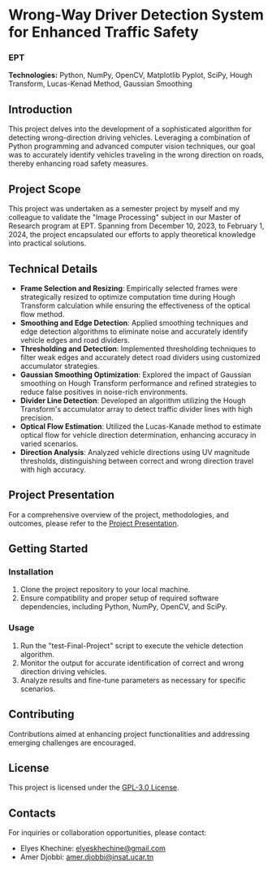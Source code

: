 # Wrong-Way Driver Detection System for Enhanced Traffic Safety

### EPT

**Technologies:** Python, NumPy, OpenCV, Matplotlib Pyplot, SciPy, Hough Transform, Lucas-Kenad Method, Gaussian Smoothing

## Introduction

This project delves into the development of a sophisticated algorithm for detecting wrong-direction driving vehicles. Leveraging a combination of Python programming and advanced computer vision techniques, our goal was to accurately identify vehicles traveling in the wrong direction on roads, thereby enhancing road safety measures.

## Project Scope

This project was undertaken as a semester project by myself and my colleague to validate the "Image Processing" subject in our Master of Research program at EPT. Spanning from December 10, 2023, to February 1, 2024, the project encapsulated our efforts to apply theoretical knowledge into practical solutions.

## Technical Details

- **Frame Selection and Resizing**: Empirically selected frames were strategically resized to optimize computation time during Hough Transform calculation while ensuring the effectiveness of the optical flow method.
- **Smoothing and Edge Detection**: Applied smoothing techniques and edge detection algorithms to eliminate noise and accurately identify vehicle edges and road dividers.
- **Thresholding and Detection**: Implemented thresholding techniques to filter weak edges and accurately detect road dividers using customized accumulator strategies.
- **Gaussian Smoothing Optimization**: Explored the impact of Gaussian smoothing on Hough Transform performance and refined strategies to reduce false positives in noise-rich environments.
- **Divider Line Detection**: Developed an algorithm utilizing the Hough Transform's accumulator array to detect traffic divider lines with high precision.
- **Optical Flow Estimation**: Utilized the Lucas-Kanade method to estimate optical flow for vehicle direction determination, enhancing accuracy in varied scenarios.
- **Direction Analysis**: Analyzed vehicle directions using UV magnitude thresholds, distinguishing between correct and wrong direction travel with high accuracy.

## Project Presentation

For a comprehensive overview of the project, methodologies, and outcomes, please refer to the [Project Presentation](https://www.canva.com/design/DAF7fqI8_3s/MhgKHvwGRLyusVwnfhe42Q/view?utm_content=DAF7fqI8_3s&utm_campaign=designshare&utm_medium=link&utm_source=editor).

## Getting Started

### Installation

1. Clone the project repository to your local machine.
2. Ensure compatibility and proper setup of required software dependencies, including Python, NumPy, OpenCV, and SciPy.

### Usage

1. Run the "test-Final-Project" script to execute the vehicle detection algorithm.
2. Monitor the output for accurate identification of correct and wrong direction driving vehicles.
3. Analyze results and fine-tune parameters as necessary for specific scenarios.

## Contributing

Contributions aimed at enhancing project functionalities and addressing emerging challenges are encouraged.

## License

This project is licensed under the [GPL-3.0 License](LICENSE).

## Contacts

For inquiries or collaboration opportunities, please contact:

- Elyes Khechine: elyeskhechine@gmail.com
- Amer Djobbi: amer.djobbi@insat.ucar.tn
